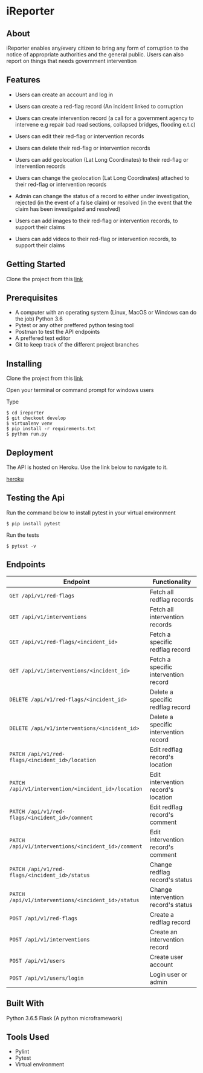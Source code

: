 # iReporter



## About

iReporter enables any/every citizen to bring any form of corruption to the notice of appropriate authorities and the general public. Users can also report on things that needs government intervention

## Features

- Users can create an account and log in

- Users can create a red-flag record (An incident linked to corruption

- Users can create intervention record (a call for a government agency to intervene e.g repair bad road sections, collapsed bridges, flooding e.t.c)

- Users can edit their red-flag or intervention records

- Users can delete their red-flag or intervention records

- Users can add geolocation (Lat Long Coordinates) to their red-flag or intervention records

- Users can change the geolocation (Lat Long Coordinates) attached to their red-flag or intervention records

- Admin can change the status of a record to either under investigation, rejected (in the event of a false claim) or resolved (in the event that the claim has been investigated and resolved)

- Users can add images to their red-flag or intervention records, to support their claims

- Users can add videos to their red-flag or intervention records, to support their claims

## Getting Started

Clone the project from this [link](https://github.com/kabahima/ireporter.git)

## Prerequisites

* A computer with an operating system (Linux, MacOS or Windows can do the job)
  Python 3.6
* Pytest or any other preffered python tesing tool
* Postman to test the API endpoints
* A preffered text editor
* Git to keep track of the different project branches

## Installing

Clone the project from this [link](https://github.com/kabahima/ireporter.git)

Open your terminal or command prompt for windows users

Type

```
$ cd ireporter
$ git checkout develop
$ virtualenv venv
$ pip install -r requirements.txt
$ python run.py
```

## Deployment

The API is hosted on Heroku. Use the link below to navigate to it.

[heroku]()

## Testing the Api

Run the command below to install pytest in your virtual environment

`$ pip install pytest`

Run the tests

`$ pytest -v`

## Endpoints

| Endpoint          | Functionality |
| --------          |     --------- |
| `GET /api/v1/red-flags` | Fetch all redflag records |
| `GET /api/v1/interventions` | Fetch all intervention records |
| `GET /api/v1/red-flags/<incident_id>` | Fetch a specific redflag record |
| `GET /api/v1/interventions/<incident_id>` | Fetch a specific intervention record |
| `DELETE /api/v1/red-flags/<incident_id>` | Delete a specific redflag record |
| `DELETE /api/v1/interventions/<incident_id>` | Delete a specific intervention record |
| `PATCH /api/v1/red-flags/<incident_id>/location` | Edit redflag record's location |
| `PATCH /api/v1/intervention/<incident_id>/location` | Edit intervention record's location |
| `PATCH /api/v1/red-flags/<incident_id>/comment` | Edit redflag record's comment |
| `PATCH /api/v1/interventions/<incident_id>/comment` | Edit intervention record's comment |
| `PATCH /api/v1/red-flags/<incident_id>/status` | Change redflag record's status |
| `PATCH /api/v1/interventions/<incident_id>/status` | Change intervention record's status |
| `POST /api/v1/red-flags` | Create a redflag record |
| `POST /api/v1/interventions` | Create an intervention record |
| `POST /api/v1/users` | Create user account |
| `POST /api/v1/users/login` | Login user or admin |

## Built With

 Python 3.6.5
 Flask (A python microframework)

## Tools Used

* Pylint
* Pytest
* Virtual environment

